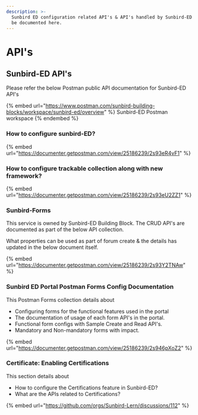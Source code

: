 ```yaml
---
description: >-
  Sunbird ED configuration related API's & API's handled by Sunbird-ED team will
  be documented here.
---
```


# API's

## Sunbird-ED API's

Please refer the below Postman public API documentation for Sunbird-ED API's

{% embed url="https://www.postman.com/sunbird-building-blocks/workspace/sunbird-ed/overview" %}
Sunbird-ED Postman workspace
{% endembed %}

### How to configure sunbird-ED?

{% embed url="https://documenter.getpostman.com/view/25186239/2s93eR4vF1" %}

### How to configure trackable collection along with new framework?

{% embed url="https://documenter.getpostman.com/view/25186239/2s93eU2ZZ1" %}

### Sunbird-Forms

This service is owned by Sunbird-ED Building Block. The CRUD API's are documented as part of the below API collection.

What properties can be used as part of forum create & the details has updated in the below document itself.

{% embed url="https://documenter.getpostman.com/view/25186239/2s93Y2TNAw" %}

### **Sunbird ED Portal Postman Forms Config Documentation**

This Postman Forms collection details about

* Configuring forms for the functional features used in the portal
* The documentation of usage of each form API's in the portal.
* Functional form configs with Sample Create and Read API's.
* Mandatory and Non-mandatory forms with impact.

{% embed url="https://documenter.getpostman.com/view/25186239/2s946pXoZ2" %}

### Certificate: Enabling Certifications

This section details about

* How to configure the Certifications feature in Sunbird-ED?
* What are the APIs related to Certifications?

{% embed url="https://github.com/orgs/Sunbird-Lern/discussions/112" %}
